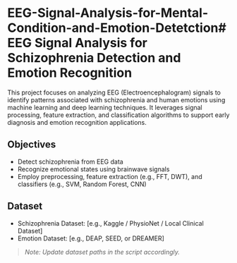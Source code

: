 # EEG-Signal-Analysis-for-Mental-Condition-and-Emotion-Detetction# EEG Signal Analysis for Schizophrenia Detection and Emotion Recognition

This project focuses on analyzing EEG (Electroencephalogram) signals to identify patterns associated with schizophrenia and human emotions using machine learning and deep learning techniques. It leverages signal processing, feature extraction, and classification algorithms to support early diagnosis and emotion recognition applications.

## Objectives

- Detect schizophrenia from EEG data
- Recognize emotional states using brainwave signals
- Employ preprocessing, feature extraction (e.g., FFT, DWT), and classifiers (e.g., SVM, Random Forest, CNN)

## Dataset

- Schizophrenia Dataset: [e.g., Kaggle / PhysioNet / Local Clinical Dataset]
- Emotion Dataset: [e.g., DEAP, SEED, or DREAMER]

> *Note: Update dataset paths in the script accordingly.*
